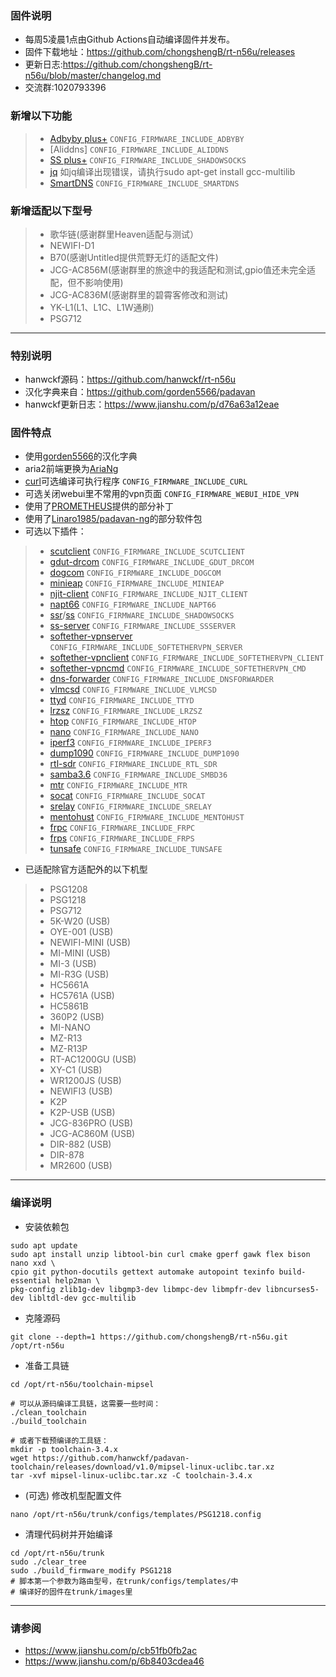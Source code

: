 ### 固件说明 ###
* 每周5凌晨1点由Github Actions自动编译固件并发布。
* 固件下载地址：https://github.com/chongshengB/rt-n56u/releases
* 更新日志:https://github.com/chongshengB/rt-n56u/blob/master/changelog.md
* 交流群:1020793396

### 新增以下功能 ###
>- [Adbyby plus+](https://github.com/coolsnowwolf/lede) ```CONFIG_FIRMWARE_INCLUDE_ADBYBY```
>- [Aliddns] ```CONFIG_FIRMWARE_INCLUDE_ALIDDNS```
>- [SS plus+](https://github.com/coolsnowwolf/lede) ```CONFIG_FIRMWARE_INCLUDE_SHADOWSOCKS```
>- [jq](https://github.com/stedolan/jq) 如jq编译出现错误，请执行sudo apt-get install gcc-multilib 
>- [SmartDNS](https://github.com/pymumu/smartdns) ```CONFIG_FIRMWARE_INCLUDE_SMARTDNS```

### 新增适配以下型号 ###
>- 歌华链(感谢群里Heaven适配与测试）
>- NEWIFI-D1
>- B70(感谢Untitled提供荒野无灯的适配文件)
>- JCG-AC856M(感谢群里的旅途中的我适配和测试,gpio值还未完全适配，但不影响使用)
>- JCG-AC836M(感谢群里的碧霄客修改和测试)
>- YK-L1(L1、L1C、L1W通刷)
>- PSG712

***

### 特别说明 ###
* hanwckf源码：https://github.com/hanwckf/rt-n56u
* 汉化字典来自：https://github.com/gorden5566/padavan
* hanwckf更新日志：https://www.jianshu.com/p/d76a63a12eae

### 固件特点 ###
- 使用[gorden5566](https://github.com/gorden5566/padavan)的汉化字典
- aria2前端更换为[AriaNg](https://github.com/mayswind/AriaNg)
- [curl](https://github.com/curl/curl)可选编译可执行程序 ```CONFIG_FIRMWARE_INCLUDE_CURL```
- 可选关闭webui里不常用的vpn页面 ```CONFIG_FIRMWARE_WEBUI_HIDE_VPN```
- 使用了[PROMETHEUS](http://pm.freize.net/index.html)提供的部分补丁
- 使用了[Linaro1985/padavan-ng](https://gitlab.com/padavan-ng/padavan-ng)的部分软件包
- 可选以下插件：
>- [scutclient](https://github.com/hanwckf/scutclient) ```CONFIG_FIRMWARE_INCLUDE_SCUTCLIENT```
>- [gdut-drcom](https://github.com/chenhaowen01/gdut-drcom) ```CONFIG_FIRMWARE_INCLUDE_GDUT_DRCOM```
>- [dogcom](https://github.com/hanwckf/dogcom) ```CONFIG_FIRMWARE_INCLUDE_DOGCOM```
>- [minieap](https://github.com/hanwckf/minieap) ```CONFIG_FIRMWARE_INCLUDE_MINIEAP```
>- [njit-client](https://github.com/hanwckf/njit8021xclient) ```CONFIG_FIRMWARE_INCLUDE_NJIT_CLIENT```
>- [napt66](https://github.com/mzweilin/napt66) ```CONFIG_FIRMWARE_INCLUDE_NAPT66```
>- [ssr](https://github.com/shadowsocksr-backup/shadowsocksr-libev)/[ss](https://github.com/shadowsocks/shadowsocks-libev) ```CONFIG_FIRMWARE_INCLUDE_SHADOWSOCKS```
>- [ss-server](https://github.com/shadowsocks/shadowsocks-libev) ```CONFIG_FIRMWARE_INCLUDE_SSSERVER```
>- [softether-vpnserver](https://github.com/SoftEtherVPN/SoftEtherVPN_Stable) ```CONFIG_FIRMWARE_INCLUDE_SOFTETHERVPN_SERVER```
>- [softether-vpnclient](https://github.com/SoftEtherVPN/SoftEtherVPN_Stable) ```CONFIG_FIRMWARE_INCLUDE_SOFTETHERVPN_CLIENT```
>- [softether-vpncmd](https://github.com/SoftEtherVPN/SoftEtherVPN_Stable) ```CONFIG_FIRMWARE_INCLUDE_SOFTETHERVPN_CMD```
>- [dns-forwarder](https://github.com/aa65535/hev-dns-forwarder) ```CONFIG_FIRMWARE_INCLUDE_DNSFORWARDER```
>- [vlmcsd](https://github.com/hanwckf/vlmcsd) ```CONFIG_FIRMWARE_INCLUDE_VLMCSD```
>- [ttyd](https://github.com/tsl0922/ttyd) ```CONFIG_FIRMWARE_INCLUDE_TTYD```
>- [lrzsz](https://ohse.de/uwe/software/lrzsz.html) ```CONFIG_FIRMWARE_INCLUDE_LRZSZ```
>- [htop](https://hisham.hm/htop/releases/) ```CONFIG_FIRMWARE_INCLUDE_HTOP```
>- [nano](https://www.nano-editor.org/dist/) ```CONFIG_FIRMWARE_INCLUDE_NANO```
>- [iperf3](https://github.com/esnet/iperf) ```CONFIG_FIRMWARE_INCLUDE_IPERF3```
>- [dump1090](https://github.com/hanwckf/dump1090) ```CONFIG_FIRMWARE_INCLUDE_DUMP1090```
>- [rtl-sdr](https://github.com/osmocom/rtl-sdr) ```CONFIG_FIRMWARE_INCLUDE_RTL_SDR```
>- [samba3.6](https://gitlab.com/padavan-ng/padavan-ng/tree/master/trunk/user/samba36) ```CONFIG_FIRMWARE_INCLUDE_SMBD36```
>- [mtr](https://github.com/traviscross/mtr) ```CONFIG_FIRMWARE_INCLUDE_MTR```
>- [socat](http://www.dest-unreach.org/socat) ```CONFIG_FIRMWARE_INCLUDE_SOCAT```
>- [srelay](https://socks-relay.sourceforge.io) ```CONFIG_FIRMWARE_INCLUDE_SRELAY```
>- [mentohust](https://github.com/hanwckf/mentohust-1) ```CONFIG_FIRMWARE_INCLUDE_MENTOHUST```
>- [frpc](https://github.com/fatedier/frp) ```CONFIG_FIRMWARE_INCLUDE_FRPC```
>- [frps](https://github.com/fatedier/frp) ```CONFIG_FIRMWARE_INCLUDE_FRPS```
>- [tunsafe](https://github.com/TunSafe/TunSafe) ```CONFIG_FIRMWARE_INCLUDE_TUNSAFE```

- 已适配除官方适配外的以下机型
>- PSG1208
>- PSG1218
>- PSG712
>- 5K-W20 (USB)
>- OYE-001 (USB)
>- NEWIFI-MINI (USB)
>- MI-MINI (USB)
>- MI-3 (USB)
>- MI-R3G (USB)
>- HC5661A
>- HC5761A (USB)
>- HC5861B
>- 360P2 (USB)
>- MI-NANO
>- MZ-R13
>- MZ-R13P
>- RT-AC1200GU (USB)
>- XY-C1 (USB)
>- WR1200JS (USB)
>- NEWIFI3 (USB)
>- K2P
>- K2P-USB (USB)
>- JCG-836PRO (USB)
>- JCG-AC860M (USB)
>- DIR-882 (USB)
>- DIR-878
>- MR2600 (USB)

***

### 编译说明 ###

* 安装依赖包
```shell
sudo apt update
sudo apt install unzip libtool-bin curl cmake gperf gawk flex bison nano xxd \
cpio git python-docutils gettext automake autopoint texinfo build-essential help2man \
pkg-config zlib1g-dev libgmp3-dev libmpc-dev libmpfr-dev libncurses5-dev libltdl-dev gcc-multilib
```
* 克隆源码
```shell
git clone --depth=1 https://github.com/chongshengB/rt-n56u.git /opt/rt-n56u
```
* 准备工具链
```shell
cd /opt/rt-n56u/toolchain-mipsel

# 可以从源码编译工具链，这需要一些时间：
./clean_toolchain
./build_toolchain

# 或者下载预编译的工具链：
mkdir -p toolchain-3.4.x
wget https://github.com/hanwckf/padavan-toolchain/releases/download/v1.0/mipsel-linux-uclibc.tar.xz
tar -xvf mipsel-linux-uclibc.tar.xz -C toolchain-3.4.x
```
* (可选) 修改机型配置文件
```shell
nano /opt/rt-n56u/trunk/configs/templates/PSG1218.config
```
* 清理代码树并开始编译
```shell
cd /opt/rt-n56u/trunk
sudo ./clear_tree
sudo ./build_firmware_modify PSG1218
# 脚本第一个参数为路由型号，在trunk/configs/templates/中
# 编译好的固件在trunk/images里
```

***

### 请参阅 ###
- https://www.jianshu.com/p/cb51fb0fb2ac
- https://www.jianshu.com/p/6b8403cdea46
